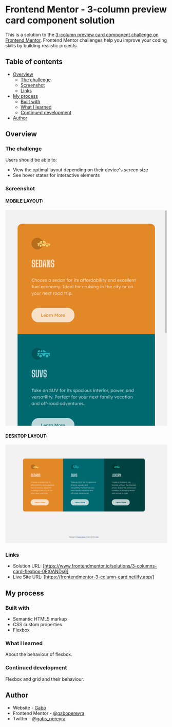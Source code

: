 # Frontend Mentor - 3-column preview card component solution

This is a solution to the [3-column preview card component challenge on Frontend Mentor](https://www.frontendmentor.io/challenges/3column-preview-card-component-pH92eAR2-). Frontend Mentor challenges help you improve your coding skills by building realistic projects. 

## Table of contents

- [Overview](#overview)
  - [The challenge](#the-challenge)
  - [Screenshot](#screenshot)
  - [Links](#links)
- [My process](#my-process)
  - [Built with](#built-with)
  - [What I learned](#what-i-learned)
  - [Continued development](#continued-development)
- [Author](#author)

## Overview

### The challenge

Users should be able to:

- View the optimal layout depending on their device's screen size
- See hover states for interactive elements

### Screenshot
#### MOBILE LAYOUT:
![](./screenshots/mobile.png)

#### DESKTOP LAYOUT:
![](./screenshots/desktop.png)

### Links

- Solution URL: [https://www.frontendmentor.io/solutions/3-columns-card-flexbox-0Et0ANDs6]
- Live Site URL: [https://frontendmentor-3-column-card.netlify.app/]

## My process

### Built with

- Semantic HTML5 markup
- CSS custom properties
- Flexbox

### What I learned

About the behaviour of flexbox.

### Continued development

Flexbox and grid and their behaviour. 

## Author

- Website - [Gabo](https://github.com/gabopereyra)
- Frontend Mentor - [@gabopereyra](https://www.frontendmentor.io/profile/gabopereyra)
- Twitter - [@gabs_pereyra](https://twitter.com/gabs_pereyra)
